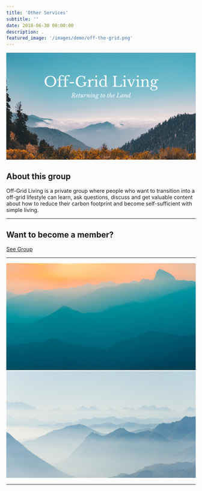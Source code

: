 ```yaml
---
title: 'Other Services'
subtitle: ''
date: 2018-06-30 00:00:00
description: .
featured_image: '/images/demo/off-the-grid.png'
---
```


![](/images/demo/facebook-community-group.png)

## About this group

Off-Grid Living is a private group where people who want to transition into a off-grid lifestyle can learn, ask questions, discuss and get valuable content about how to reduce their carbon footprint and become self-sufficient with simple living.

---

## Want to become a member?

<a href="https://www.facebook.com/groups/offgridliving.scheney" class="button button--large">See Group</a>

---

<div class="gallery" data-columns="1">
	<img src="/images/demo/demo-landscape.jpg">
	<img src="/images/demo/demo-landscape-2.jpg">
</div>

---
